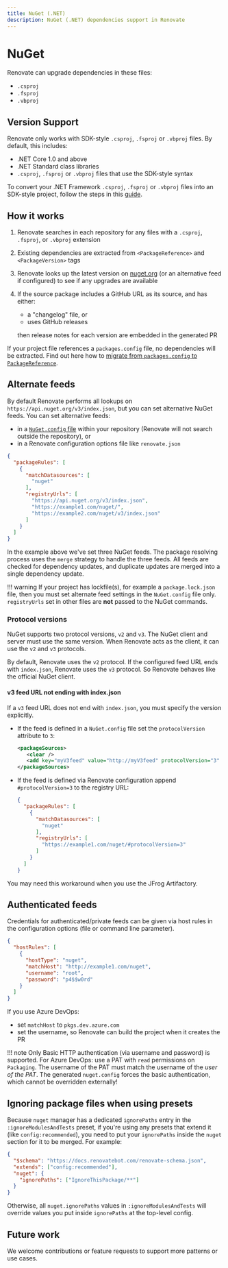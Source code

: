 ```yaml
---
title: NuGet (.NET)
description: NuGet (.NET) dependencies support in Renovate
---
```


# NuGet

Renovate can upgrade dependencies in these files:

- `.csproj`
- `.fsproj`
- `.vbproj`

## Version Support

Renovate only works with SDK-style `.csproj`, `.fsproj` or `.vbproj` files.
By default, this includes:

- .NET Core 1.0 and above
- .NET Standard class libraries
- `.csproj`, `.fsproj` or `.vbproj` files that use the SDK-style syntax

To convert your .NET Framework `.csproj`, `.fsproj` or `.vbproj` files into an SDK-style project, follow the steps in this [guide](https://natemcmaster.com/blog/2017/03/09/vs2015-to-vs2017-upgrade/).

## How it works

1. Renovate searches in each repository for any files with a `.csproj`, `.fsproj`, or `.vbproj` extension
1. Existing dependencies are extracted from `<PackageReference>` and `<PackageVersion>` tags
1. Renovate looks up the latest version on [nuget.org](https://nuget.org) (or an alternative feed if configured) to see if any upgrades are available
1. If the source package includes a GitHub URL as its source, and has either:

   - a "changelog" file, or
   - uses GitHub releases

   then release notes for each version are embedded in the generated PR

If your project file references a `packages.config` file, no dependencies will be extracted.
Find out here how to [migrate from `packages.config` to `PackageReference`](https://docs.microsoft.com/en-us/nuget/consume-packages/migrate-packages-config-to-package-reference).

## Alternate feeds

By default Renovate performs all lookups on `https://api.nuget.org/v3/index.json`, but you can set alternative NuGet feeds.
You can set alternative feeds:

- in a [`NuGet.config` file](https://docs.microsoft.com/en-us/nuget/reference/nuget-config-file#package-source-sections) within your repository (Renovate will not search outside the repository), or
- in a Renovate configuration options file like `renovate.json`

```json
{
  "packageRules": [
    {
      "matchDatasources": [
        "nuget"
      ],
      "registryUrls": [
        "https://api.nuget.org/v3/index.json",
        "https://example1.com/nuget/",
        "https://example2.com/nuget/v3/index.json"
      ]
    }
  ]
}
```

In the example above we've set three NuGet feeds.
The package resolving process uses the `merge` strategy to handle the three feeds.
All feeds are checked for dependency updates, and duplicate updates are merged into a single dependency update.

<!-- prettier-ignore -->
!!! warning
    If your project has lockfile(s), for example a `package.lock.json` file, then you must set alternate feed settings in the `NuGet.config` file only.
    `registryUrls` set in other files are **not** passed to the NuGet commands.

### Protocol versions

NuGet supports two protocol versions, `v2` and `v3`.
The NuGet client and server must use the same version.
When Renovate acts as the client, it can use the `v2` and `v3` protocols.

By default, Renovate uses the `v2` protocol.
If the configured feed URL ends with `index.json`, Renovate uses the `v3` protocol.
So Renovate behaves like the official NuGet client.

#### v3 feed URL not ending with index.json

If a `v3` feed URL does not end with `index.json`, you must specify the version explicitly.

- If the feed is defined in a `NuGet.config` file set the `protocolVersion` attribute to `3`:

  ```xml
  <packageSources>
     <clear />
     <add key="myV3feed" value="http://myV3feed" protocolVersion="3" />
  </packageSources>
  ```

- If the feed is defined via Renovate configuration append `#protocolVersion=3` to the registry URL:

  ```json
  {
    "packageRules": [
      {
        "matchDatasources": [
          "nuget"
        ],
        "registryUrls": [
          "https://example1.com/nuget/#protocolVersion=3"
        ]
      }
    ]
  }
  ```

You may need this workaround when you use the JFrog Artifactory.

## Authenticated feeds

Credentials for authenticated/private feeds can be given via host rules in the configuration options (file or command line parameter).

```json
{
  "hostRules": [
    {
      "hostType": "nuget",
      "matchHost": "http://example1.com/nuget",
      "username": "root",
      "password": "p4$$w0rd"
    }
  ]
}
```

If you use Azure DevOps:

- set `matchHost` to `pkgs.dev.azure.com`
- set the username, so Renovate can build the project when it creates the PR

<!-- prettier-ignore -->
!!! note
    Only Basic HTTP authentication (via username and password) is supported.
    For Azure DevOps: use a PAT with `read` permissions on `Packaging`.
    The username of the PAT must match the username of the _user of the PAT_.
    The generated `nuget.config` forces the basic authentication, which cannot be overridden externally!

## Ignoring package files when using presets

Because `nuget` manager has a dedicated `ignorePaths` entry in the `:ignoreModulesAndTests` preset, if you're using any presets that extend it (like `config:recommended`), you need to put your `ignorePaths` inside the `nuget` section for it to be merged.
For example:

```json
{
  "$schema": "https://docs.renovatebot.com/renovate-schema.json",
  "extends": ["config:recommended"],
  "nuget": {
    "ignorePaths": ["IgnoreThisPackage/**"]
  }
}
```

Otherwise, all `nuget.ignorePaths` values in `:ignoreModulesAndTests` will override values you put inside `ignorePaths` at the top-level config.

## Future work

We welcome contributions or feature requests to support more patterns or use cases.

